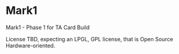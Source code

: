 Mark1
=====

Mark1 - Phase 1 for TA Card Build

License TBD, expecting an LPGL, GPL license, that is Open Source Hardware-oriented.